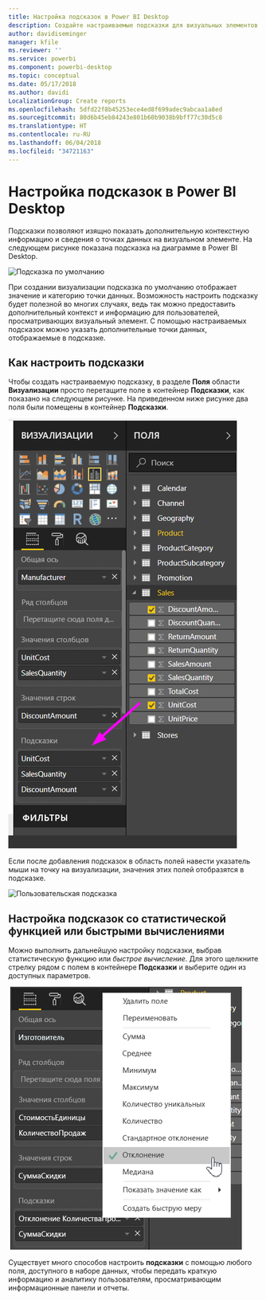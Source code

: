 ```yaml
---
title: Настройка подсказок в Power BI Desktop
description: Создайте настраиваемые подсказки для визуальных элементов с помощью перетаскивания.
author: davidiseminger
manager: kfile
ms.reviewer: ''
ms.service: powerbi
ms.component: powerbi-desktop
ms.topic: conceptual
ms.date: 05/17/2018
ms.author: davidi
LocalizationGroup: Create reports
ms.openlocfilehash: 5dfd22f8b45253ece4ed8f699adec9abcaa1a8ed
ms.sourcegitcommit: 80d6b45eb84243e801b60b9038b9bff77c30d5c8
ms.translationtype: HT
ms.contentlocale: ru-RU
ms.lasthandoff: 06/04/2018
ms.locfileid: "34721163"
---
```

# <a name="customizing-tooltips-in-power-bi-desktop"></a>Настройка подсказок в Power BI Desktop
Подсказки позволяют изящно показать дополнительную контекстную информацию и сведения о точках данных на визуальном элементе. На следующем рисунке показана подсказка на диаграмме в Power BI Desktop.

![Подсказка по умолчанию](media/desktop-custom-tooltips/custom-tooltips-1.png)

При создании визуализации подсказка по умолчанию отображает значение и категорию точки данных. Возможность настроить подсказку будет полезной во многих случаях, ведь так можно предоставить дополнительный контекст и информацию для пользователей, просматривающих визуальный элемент. С помощью настраиваемых подсказок можно указать дополнительные точки данных, отображаемые в подсказке.

## <a name="how-to-customize-tooltips"></a>Как настроить подсказки
Чтобы создать настраиваемую подсказку, в разделе **Поля** области **Визуализации** просто перетащите поле в контейнер **Подсказки**, как показано на следующем рисунке. На приведенном ниже рисунке два поля были помещены в контейнер **Подсказки**.

![Добавление полей с подсказками](media/desktop-custom-tooltips/custom-tooltips-2.png)

Если после добавления подсказок в область полей навести указатель мыши на точку на визуализации, значения этих полей отобразятся в подсказке.

![Пользовательская подсказка](media/desktop-custom-tooltips/custom-tooltips-3.png)

## <a name="customizing-tooltips-with-aggregation-or-quick-calcs"></a>Настройка подсказок со статистической функцией или быстрыми вычислениями
Можно выполнить дальнейшую настройку подсказки, выбрав статистическую функцию или *быстрое вычисление*. Для этого щелкните стрелку рядом с полем в контейнере **Подсказки** и выберите один из доступных параметров.

![Подсказка с быстрым вычислением](media/desktop-custom-tooltips/custom-tooltips-4.png)

Существует много способов настроить **подсказки** с помощью любого поля, доступного в наборе данных, чтобы передать краткую информацию и аналитику пользователям, просматривающим информационные панели и отчеты.

